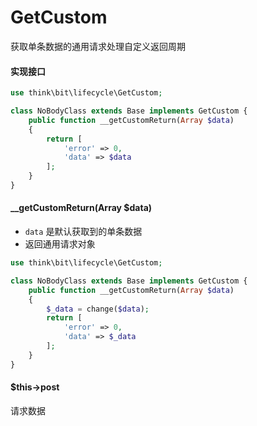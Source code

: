 # GetCustom

获取单条数据的通用请求处理自定义返回周期

#### 实现接口

```php
use think\bit\lifecycle\GetCustom;

class NoBodyClass extends Base implements GetCustom {
    public function __getCustomReturn(Array $data)
    {
        return [
            'error' => 0,
            'data' => $data
        ];
    }
}
```

#### __getCustomReturn(Array $data)

- `data` 是默认获取到的单条数据
- 返回通用请求对象

```php
use think\bit\lifecycle\GetCustom;

class NoBodyClass extends Base implements GetCustom {
    public function __getCustomReturn(Array $data)
    {
        $_data = change($data);
        return [
            'error' => 0,
            'data' => $_data
        ];
    }
}
```

#### $this->post

请求数据